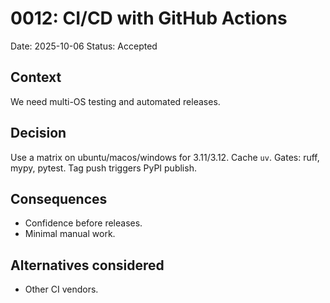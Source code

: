 
# 0012: CI/CD with GitHub Actions

Date: 2025-10-06
Status: Accepted

## Context

We need multi-OS testing and automated releases.

## Decision

Use a matrix on ubuntu/macos/windows for 3.11/3.12.
Cache `uv`.
Gates: ruff, mypy, pytest.
Tag push triggers PyPI publish.

## Consequences

* Confidence before releases.
* Minimal manual work.

## Alternatives considered

* Other CI vendors.
